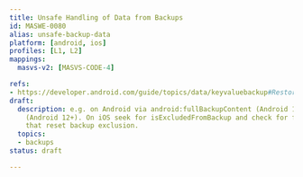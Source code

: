 ```yaml
---
title: Unsafe Handling of Data from Backups
id: MASWE-0080
alias: unsafe-backup-data
platform: [android, ios]
profiles: [L1, L2]
mappings:
  masvs-v2: [MASVS-CODE-4]

refs:
- https://developer.android.com/guide/topics/data/keyvaluebackup#RestoreVersion
draft:
  description: e.g. on Android via android:fullBackupContent (Android 11-) or android:dataExtractionRules
    (Android 12+). On iOS seek for isExcludedFromBackup and check for file operations
    that reset backup exclusion.
  topics:
  - backups
status: draft

---
```


